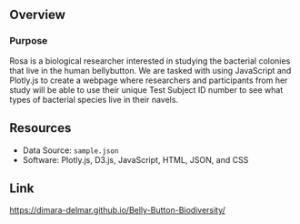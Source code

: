 ## Overview

### Purpose
Rosa is a biological researcher interested in studying the bacterial colonies that live in the human bellybutton. We are tasked with using JavaScript and Plotly.js to create a webpage where researchers and participants from her study will be able to use their unique Test Subject ID number to see what types of bacterial species live in their navels. 

## Resources
- Data Source: `sample.json`
- Software: Plotly.js, D3.js, JavaScript, HTML, JSON, and CSS

## Link
https://dimara-delmar.github.io/Belly-Button-Biodiversity/
